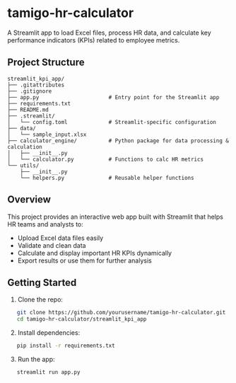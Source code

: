 # tamigo-hr-calculator

A Streamlit app to load Excel files, process HR data, and calculate key performance indicators (KPIs) related to employee metrics.

## Project Structure

```
streamlit_kpi_app/
├── .gitattributes
├── .gitignore
├── app.py                      # Entry point for the Streamlit app
├── requirements.txt
├── README.md
├── .streamlit/
│   └── config.toml             # Streamlit-specific configuration
├── data/
│   └── sample_input.xlsx
├── calculator_engine/          # Python package for data processing & calculation
│   ├── __init__.py
│   └── calculator.py           # Functions to calc HR metrics
└── utils/
    ├── __init__.py
    └── helpers.py              # Reusable helper functions
```

## Overview

This project provides an interactive web app built with Streamlit that helps HR teams and analysts to:

- Upload Excel data files easily
- Validate and clean data
- Calculate and display important HR KPIs dynamically
- Export results or use them for further analysis

## Getting Started

1. Clone the repo:

```bash
   git clone https://github.com/yourusername/tamigo-hr-calculator.git
   cd tamigo-hr-calculator/streamlit_kpi_app
```

2. Install dependencies:

```bash
   pip install -r requirements.txt
```

3. Run the app:

```bash
   streamlit run app.py
```
